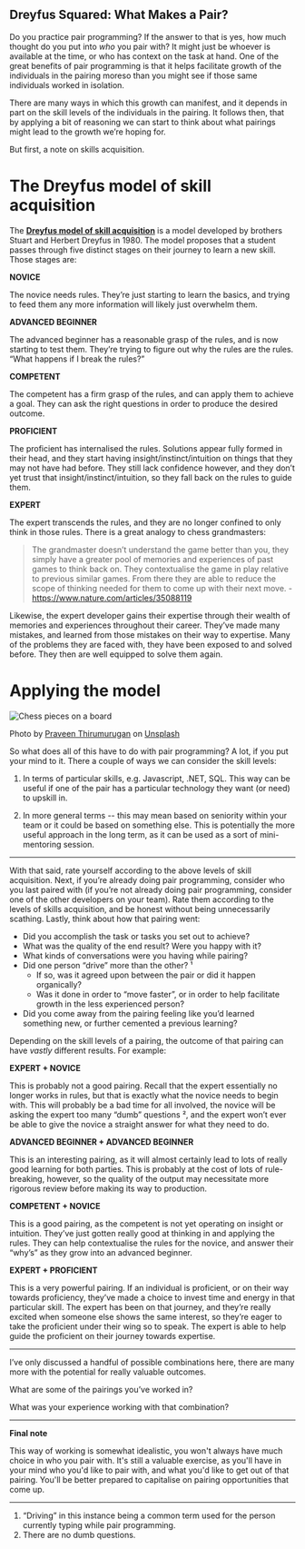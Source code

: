 ## Dreyfus Squared: What Makes a Pair?

Do you practice pair programming? If the answer to that is yes, how much thought do you put into *who* you pair with? It might just be whoever is available at the time, or who has context on the task at hand. One of the great benefits of pair programming is that it helps facilitate growth of the individuals in the pairing moreso than you might see if those same individuals worked in isolation.


There are many ways in which this growth can manifest, and it depends in part on the skill levels of the individuals in the pairing. It follows then, that by applying a bit of reasoning we can start to think about what pairings might lead to the growth we’re hoping for.

But first, a note on skills acquisition.

# **The Dreyfus model of skill acquisition**

The **[Dreyfus model of skill acquisition](https://en.wikipedia.org/wiki/Dreyfus_model_of_skill_acquisition)** is a model developed by brothers Stuart and Herbert Dreyfus in 1980. The model proposes that a student passes through five distinct stages on their journey to learn a new skill. Those stages are:

**NOVICE**

The novice needs rules. They’re just starting to learn the basics, and trying to feed them any more information will likely just overwhelm them.

**ADVANCED BEGINNER**

The advanced beginner has a reasonable grasp of the rules, and is now starting to test them. They’re trying to figure out why the rules are the rules. “What happens if I break the rules?”

**COMPETENT**

The competent has a firm grasp of the rules, and can apply them to achieve a goal. They can ask the right questions in order to produce the desired outcome.

**PROFICIENT**

The proficient has internalised the rules. Solutions appear fully formed in their head, and they start having insight/instinct/intuition on things that they may not have had before. They still lack confidence however, and they don’t yet trust that insight/instinct/intuition, so they fall back on the rules to guide them.

**EXPERT**

The expert transcends the rules, and they are no longer confined to only think in those rules. There is a great analogy to chess grandmasters:

> The grandmaster doesn’t understand the game better than you, they simply have a greater pool of memories and experiences of past games to think back on. They contextualise the game in play relative to previous similar games. From there they are able to reduce the scope of thinking needed for them to come up with their next move. - https://www.nature.com/articles/35088119
> 

Likewise, the expert developer gains their expertise through their wealth of memories and experiences throughout their career. They’ve made many mistakes, and learned from those mistakes on their way to expertise. Many of the problems they are faced with, they have been exposed to and solved before. They then are well equipped to solve them again.

# **Applying the model**

![Chess pieces on a board](https://cdn.hashnode.com/res/hashnode/image/upload/v1641197960491/ZMCTBnbq0.jpeg)

> 
Photo by <a href="https://unsplash.com/@praveentcom?utm_source=unsplash&utm_medium=referral&utm_content=creditCopyText">Praveen Thirumurugan</a> on <a href="https://unsplash.com/s/photos/master-novice?utm_source=unsplash&utm_medium=referral&utm_content=creditCopyText">Unsplash</a>

So what does all of this have to do with pair programming? A lot, if you put your mind to it. There a couple of ways we can consider the skill levels:
1. In terms of particular skills, e.g. Javascript, .NET, SQL. This way can be useful if one of the pair has a particular technology they want (or need) to upskill in.

2. In more general terms -- this may mean based on seniority within your team or it could be based on something else. This is potentially the more useful approach in the long term, as it can be used as a sort of mini-mentoring session.
---

With that said, rate yourself according to the above levels of skill acquisition. Next, if you’re already doing pair programming, consider who you last paired with (if you’re not already doing pair programming, consider one of the other developers on your team). Rate them according to the levels of skills acquisition, and be honest without being unnecessarily scathing. Lastly, think about how that pairing went:

- Did you accomplish the task or tasks you set out to achieve?
- What was the quality of the end result? Were you happy with it?
- What kinds of conversations were you having while pairing?
- Did one person “drive” more than the other? ¹
    - If so, was it agreed upon between the pair or did it happen organically?
    - Was it done in order to “move faster”, or in order to help facilitate growth in the less experienced person?
- Did you come away from the pairing feeling like you’d learned something new, or further cemented a previous learning?

Depending on the skill levels of a pairing, the outcome of that pairing can have *vastly* different results. For example:

**EXPERT + NOVICE**

This is probably not a good pairing. Recall that the expert essentially no longer works in rules, but that is exactly what the novice needs to begin with. This will probably be a bad time for all involved, the novice will be asking the expert too many “dumb” questions ², and the expert won’t ever be able to give the novice a straight answer for what they need to do.

**ADVANCED BEGINNER + ADVANCED BEGINNER**

This is an interesting pairing, as it will almost certainly lead to lots of really good learning for both parties. This is probably at the cost of lots of rule-breaking, however, so the quality of the output may necessitate more rigorous review before making its way to production.

**COMPETENT + NOVICE**

This is a good pairing, as the competent is not yet operating on insight or intuition. They’ve just gotten really good at thinking in and applying the rules. They can help contextualise the rules for the novice, and answer their “why’s” as they grow into an advanced beginner.

**EXPERT + PROFICIENT**

This is a very powerful pairing. If an individual is proficient, or on their way towards proficiency, they’ve made a choice to invest time and energy in that particular skill. The expert has been on that journey, and they’re really excited when someone else shows the same interest, so they’re eager to take the proficient under their wing so to speak. The expert is able to help guide the proficient on their journey towards expertise.

---

I’ve only discussed a handful of possible combinations here, there are many more with the potential for really valuable outcomes.

What are some of the pairings you’ve worked in?

What was your experience working with that combination?

---

**Final note**

This way of working is somewhat idealistic, you won't always have much choice in who you pair with. It's still a valuable exercise, as you'll have in your mind who you'd like to pair with, and what you'd like to get out of that pairing. You'll be better prepared to capitalise on pairing opportunities that come up.

---

1. “Driving” in this instance being a common term used for the person currently typing while pair programming.
2. There are no dumb questions.